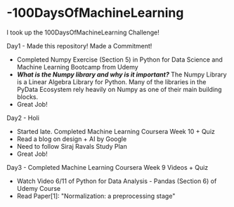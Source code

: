 # -100DaysOfMachineLearning
I took up the 100DaysOfMachineLearning Challenge! 

Day1 - Made this repository! Made a Commitment!
  - Completed Numpy Exercise (Section 5) in Python for Data Science and Machine Learning Bootcamp from Udemy
  -  ***What is the Numpy library and why is it important?*** The Numpy Library is a Linear Algebra Library for Python. Many of the libraries in the PyData Ecosystem rely heavily on Numpy as one of their main building blocks.
  - Great Job!
  
Day2 - Holi
  - Started late. Completed Machine Learning Coursera Week 10 + Quiz
  - Read a blog on design + AI by Google
  - Need to follow Siraj Ravals Study Plan
  - Great Job!
  
Day3 - Completed Machine Learning Coursera Week 9 Videos + Quiz
  - Watch Video 6/11 of Python for Data Analysis - Pandas (Section 6) of Udemy Course
  - Read Paper[1]: "Normalization: a preprocessing stage"

